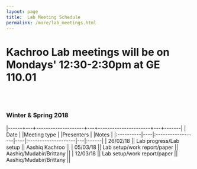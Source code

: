 ```yaml
---
layout: page
title:  Lab Meeting Schedule
permalink: /more/lab_meetings.html
---
```


# Kachroo Lab meetings will be on Mondays' 12:30-2:30pm at GE 110.01
<br><br>

### Winter & Spring 2018

|------+---+--------------------+---+----------------------+---+-------|
| Date      |             |Meeting type        |            |Presenters |                   |Notes      |
|:----------|----|:------------------|----|:--------------------|---|:------|
| 26/02/18      ||      Lab progress/Lab setup   ||    Aashiq Kachroo      ||
| 05/03/18           ||      Lab setup/work report/paper         ||     Aashiq/Mudabir/Brittany    ||
| 12/03/18           ||      Lab setup/work report/paper        ||      Aashiq/Mudabir/Brittany    ||
